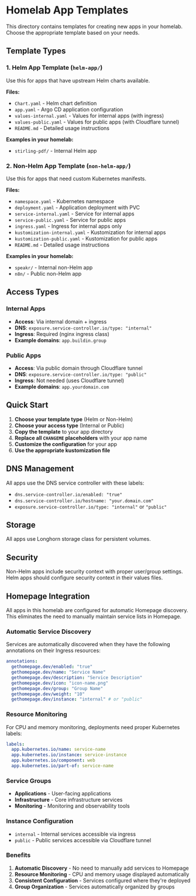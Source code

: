 # Homelab App Templates

This directory contains templates for creating new apps in your homelab. Choose the appropriate template based on your needs.

## Template Types

### 1. Helm App Template (`helm-app/`)
Use this for apps that have upstream Helm charts available.

**Files:**
- `Chart.yaml` - Helm chart definition
- `app.yaml` - Argo CD application configuration
- `values-internal.yaml` - Values for internal apps (with ingress)
- `values-public.yaml` - Values for public apps (with Cloudflare tunnel)
- `README.md` - Detailed usage instructions

**Examples in your homelab:**
- `stirling-pdf/` - Internal Helm app

### 2. Non-Helm App Template (`non-helm-app/`)
Use this for apps that need custom Kubernetes manifests.

**Files:**
- `namespace.yaml` - Kubernetes namespace
- `deployment.yaml` - Application deployment with PVC
- `service-internal.yaml` - Service for internal apps
- `service-public.yaml` - Service for public apps
- `ingress.yaml` - Ingress for internal apps only
- `kustomization-internal.yaml` - Kustomization for internal apps
- `kustomization-public.yaml` - Kustomization for public apps
- `README.md` - Detailed usage instructions

**Examples in your homelab:**
- `speakr/` - Internal non-Helm app
- `n8n/` - Public non-Helm app

## Access Types

### Internal Apps
- **Access**: Via internal domain + ingress
- **DNS**: `exposure.service-controller.io/type: "internal"`
- **Ingress**: Required (nginx ingress class)
- **Example domains**: `app.buildin.group`

### Public Apps
- **Access**: Via public domain through Cloudflare tunnel
- **DNS**: `exposure.service-controller.io/type: "public"`
- **Ingress**: Not needed (uses Cloudflare tunnel)
- **Example domains**: `app.yourdomain.com`

## Quick Start

1. **Choose your template type** (Helm or Non-Helm)
2. **Choose your access type** (Internal or Public)
3. **Copy the template** to your app directory
4. **Replace all `CHANGEME` placeholders** with your app name
5. **Customize the configuration** for your app
6. **Use the appropriate kustomization file**

## DNS Management

All apps use the DNS service controller with these labels:
- `dns.service-controller.io/enabled: "true"`
- `dns.service-controller.io/hostname: "your.domain.com"`
- `exposure.service-controller.io/type: "internal"` or `"public"`

## Storage

All apps use Longhorn storage class for persistent volumes.

## Security

Non-Helm apps include security context with proper user/group settings. Helm apps should configure security context in their values files.

## Homepage Integration

All apps in this homelab are configured for automatic Homepage discovery. This eliminates the need to manually maintain service lists in Homepage.

### Automatic Service Discovery

Services are automatically discovered when they have the following annotations on their Ingress resources:

```yaml
annotations:
  gethomepage.dev/enabled: "true"
  gethomepage.dev/name: "Service Name"
  gethomepage.dev/description: "Service Description"
  gethomepage.dev/icon: "icon-name.png"
  gethomepage.dev/group: "Group Name"
  gethomepage.dev/weight: "10"
  gethomepage.dev/instance: "internal" # or "public"
```

### Resource Monitoring

For CPU and memory monitoring, deployments need proper Kubernetes labels:

```yaml
labels:
  app.kubernetes.io/name: service-name
  app.kubernetes.io/instance: service-instance
  app.kubernetes.io/component: web
  app.kubernetes.io/part-of: service-name
```

### Service Groups

- **Applications** - User-facing applications
- **Infrastructure** - Core infrastructure services  
- **Monitoring** - Monitoring and observability tools

### Instance Configuration

- `internal` - Internal services accessible via ingress
- `public` - Public services accessible via Cloudflare tunnel

### Benefits

1. **Automatic Discovery** - No need to manually add services to Homepage
2. **Resource Monitoring** - CPU and memory usage displayed automatically
3. **Consistent Configuration** - Services configured where they're deployed
4. **Group Organization** - Services automatically organized by groups
